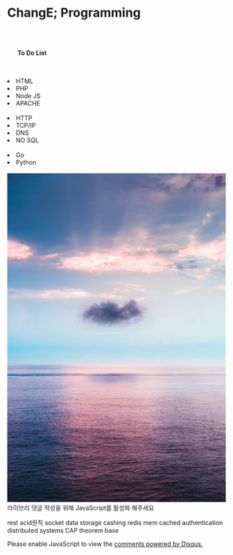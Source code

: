 # ChangE; <head> Programming<!-- Global site tag (gtag.js) - Google Analytics -->
<script async src="https://www.googletagmanager.com/gtag/js?id=UA-171540791-1"></script>
<script>
  window.dataLayer = window.dataLayer || [];
  function gtag(){dataLayer.push(arguments);}
  gtag('js', new Date());

  gtag('config', 'UA-171540791-1');
</script>
</head>
<br>
<br>
<ul><strong>To Do List</strong></ul>
<br>
<br>
<li>   HTML </li>
<li>   PHP </li>
<li>  Node JS </li>
<li>  APACHE </li>
<br>
<li>  HTTP </li>
<li>  TCP/IP </li>
<li>  DNS </li>
<li>  NO SQL</li>
<br>
<li>  Go</li>
<li>  Python</li>
<br>
<img src="pawel-nolbert-xe-ss5Tg2mo-unsplash.jpg" width"100%"> 

<div id="lv-container" data-id="city" data-uid="MTAyMC81MDg1Ny8yNzMzOQ==">
	<script type="text/javascript">
   (function(d, s) {
       var j, e = d.getElementsByTagName(s)[0];

       if (typeof LivereTower === 'function') { return; }

       j = d.createElement(s);
       j.src = 'https://cdn-city.livere.com/js/embed.dist.js';
       j.async = true;

       e.parentNode.insertBefore(j, e);
   })(document, 'script');
	</script>
<noscript> 라이브리 댓글 작성을 위해 JavaScript를 활성화 해주세요</noscript>

</div>

rest
acid원칙
socket
data storage 
cashing
redis
mem cached
authentication
distributed systems
CAP theorem
base 
<p>
<div id="disqus_thread"></div>
<script>

/**
*  RECOMMENDED CONFIGURATION VARIABLES: EDIT AND UNCOMMENT THE SECTION BELOW TO INSERT DYNAMIC VALUES FROM YOUR PLATFORM OR CMS.
*  LEARN WHY DEFINING THESE VARIABLES IS IMPORTANT: https://disqus.com/admin/universalcode/#configuration-variables*/
/*
var disqus_config = function () {
this.page.url = PAGE_URL;  // Replace PAGE_URL with your page's canonical URL variable
this.page.identifier = PAGE_IDENTIFIER; // Replace PAGE_IDENTIFIER with your page's unique identifier variable
};
*/
(function() { // DON'T EDIT BELOW THIS LINE
var d = document, s = d.createElement('script');
s.src = 'https://https-change23-github-io-public.disqus.com/embed.js';
s.setAttribute('data-timestamp', +new Date());
(d.head || d.body).appendChild(s);
})();
</script>
<noscript>Please enable JavaScript to view the <a href="https://disqus.com/?ref_noscript">comments powered by Disqus.</a></noscript>
 </P>      
 <p>
<!--Start of Tawk.to Script-->
<script type="text/javascript">
var Tawk_API=Tawk_API||{}, Tawk_LoadStart=new Date();
(function(){
var s1=document.createElement("script"),s0=document.getElementsByTagName("script")[0];
s1.async=true;
s1.src='https://embed.tawk.to/5efdf55d4a7c6258179bc468/default';
s1.charset='UTF-8';
s1.setAttribute('crossorigin','*');
s0.parentNode.insertBefore(s1,s0);
})();
</script>
<!--End of Tawk.to Script-->
</p>
<p>

</P>	

 
